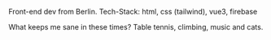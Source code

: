 Front-end dev from Berlin.
Tech-Stack:
html, css (tailwind), vue3, firebase

What keeps me sane in these times?
Table tennis, climbing, music and cats.

